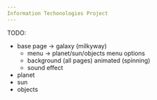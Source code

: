 ```yaml
---
Information Techonologies Project
---
```


TODO:
  - base page -> galaxy (milkyway)
    - menu -> planet/sun/objects menu options
    - background (all pages) animated (spinning)
    - sound effect
  - planet
  - sun
  - objects

